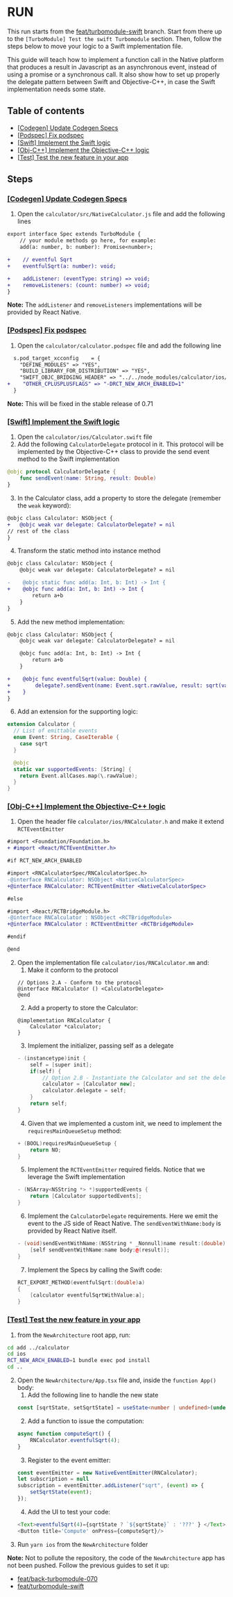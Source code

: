 # RUN

This run starts from the [feat/turbomodule-swift](https://github.com/react-native-community/RNNewArchitectureLibraries/tree/feat/turbomodule-swift) branch.
Start from there up to the `[TurboModule] Test the swift Turbomodule` section. Then, follow the steps below to move your logic to a Swift implementation file.

This guide will teach how to implement a function call in the Native platform that produces a result in Javascript as an asynchronous event, instead of using a promise or a synchronous call. It also show how to set up properly the delegate pattern between Swift and Objective-C++, in case the Swift implementation needs some state.

## Table of contents

* [[Codegen] Update Codegen Specs](#codegen)
* [[Podspec] Fix podspec](#fix-podspec)
* [[Swift] Implement the Swift logic](#swift-logic)
* [[Obj-C++] Implement the Objective-C++ logic](#objc-logic)
* [[Test] Test the new feature in your app](#test)

## Steps

### <a name="codegen" />[[Codegen] Update Codegen Specs](https://github.com/react-native-community/RNNewArchitectureLibraries/commit/39672930eb6e6a1779189b8c16eefc45c85d5e1f)

1. Open the `calculator/src/NativeCalculator.js` file and add the following lines
```diff
export interface Spec extends TurboModule {
    // your module methods go here, for example:
    add(a: number, b: number): Promise<number>;

+    // eventful Sqrt
+    eventfulSqrt(a: number): void;

+    addListener: (eventType: string) => void;
+    removeListeners: (count: number) => void;
}
```

**Note:** The `addListener` and `removeListeners` implementations will be provided by React Native.

### <a name="fix-podspec" />[[Podspec] Fix podspec](https://github.com/react-native-community/RNNewArchitectureLibraries/commit/ca72a636ccc16d29bbf459f40610893b79c3f500)

1. Open the `calculator/calculator.podspec` file and add the following line
```diff
  s.pod_target_xcconfig    = {
    "DEFINE_MODULES" => "YES",
    "BUILD_LIBRARY_FOR_DISTRIBUTION" => "YES",
    "SWIFT_OBJC_BRIDGING_HEADER" => "../../node_modules/calculator/ios/calculator-Bridging-Header.h",
+    "OTHER_CPLUSPLUSFLAGS" => "-DRCT_NEW_ARCH_ENABLED=1"
  }

```

**Note:** This will be fixed in the stable release of 0.71

### <a name="swift-logic" />[[Swift] Implement the Swift logic](https://github.com/react-native-community/RNNewArchitectureLibraries/commit/f17196c92f2a9177a98583297b8fb9197dc67d6a)

1. Open the `calculator/ios/Calculator.swift` file
2. Add the following `CalculatorDelegate` protocol in it. This protocol will be implemented by the Objective-C++ class to provide the send event method to the Swift implementation
```swift
@objc protocol CalculatorDelegate {
    func sendEvent(name: String, result: Double)
}
```
3. In the Calculator class, add a property to store the delegate (remember the `weak` keyword):
```diff
@objc class Calculator: NSObject {
+   @objc weak var delegate: CalculatorDelegate? = nil
// rest of the class
}
```
4. Transform the static method into instance method
```diff
@objc class Calculator: NSObject {
    @objc weak var delegate: CalculatorDelegate? = nil

-    @objc static func add(a: Int, b: Int) -> Int {
+    @objc func add(a: Int, b: Int) -> Int {
        return a+b
    }
}
```
5. Add the new method implementation:
```diff
@objc class Calculator: NSObject {
    @objc weak var delegate: CalculatorDelegate? = nil

    @objc func add(a: Int, b: Int) -> Int {
        return a+b
    }

+    @objc func eventfulSqrt(value: Double) {
+        delegate?.sendEvent(name: Event.sqrt.rawValue, result: sqrt(value));
+    }
}
```
6. Add an extension for the supporting logic:
```swift
extension Calculator {
  // List of emittable events
  enum Event: String, CaseIterable {
    case sqrt
  }

  @objc
  static var supportedEvents: [String] {
    return Event.allCases.map(\.rawValue);
  }
}
```

### <a name="objc-logic" />[[Obj-C++] Implement the Objective-C++ logic](https://github.com/react-native-community/RNNewArchitectureLibraries/commit/c36eeaec0d4d22ff8ca5111596b5723bd0fcd357)

1. Open the header file `calculator/ios/RNCalculator.h` and make it extend `RCTEventEmitter`
```diff
#import <Foundation/Foundation.h>
+ #import <React/RCTEventEmitter.h>

#if RCT_NEW_ARCH_ENABLED

#import <RNCalculatorSpec/RNCalculatorSpec.h>
-@interface RNCalculator: NSObject <NativeCalculatorSpec>
+@interface RNCalculator: RCTEventEmitter <NativeCalculatorSpec>

#else

#import <React/RCTBridgeModule.h>
-@interface RNCalculator : NSObject <RCTBridgeModule>
+@interface RNCalculator : RCTEventEmitter <RCTBridgeModule>

#endif

@end
```
2. Open the implementation file `calculator/ios/RNCalculator.mm` and:
    1. Make it conform to the protocol
    ```objc
    // Options 2.A - Conform to the protocol
    @interface RNCalculator () <CalculatorDelegate>
    @end
    ```
    2. Add a property to store the Calculator:
    ```objc
    @implementation RNCalculator {
        Calculator *calculator;
    }
    ```
    3. Implement the initializer, passing self as a delegate
    ```c++
    - (instancetype)init {
        self = [super init];
        if(self) {
            // Option 2.B - Instantiate the Calculator and set the delegate
            calculator = [Calculator new];
            calculator.delegate = self;
        }
        return self;
    }
    ```
    4. Given that we implemented a custom init, we need to implement the `requiresMainQueueSetup` method:
    ```c++
    + (BOOL)requiresMainQueueSetup {
        return NO;
    }
    ```
    5. Implement the `RCTEventEmitter` required fields. Notice that we leverage the Swift implementation
    ```c++
    - (NSArray<NSString *> *)supportedEvents {
        return [Calculator supportedEvents];
    }
    ```
    6. Implement the `CalculatorDelegate` requirements. Here we emit the event to the JS side of React Native. The `sendEventWithName:body` is provided by React Native itself.
    ```c++
    - (void)sendEventWithName:(NSString * _Nonnull)name result:(double)result {
        [self sendEventWithName:name body:@(result)];
    }
    ```
    7. Implement the Specs by calling the Swift code:
    ```c++
    RCT_EXPORT_METHOD(eventfulSqrt:(double)a)
    {
        [calculator eventfulSqrtWithValue:a];
    }
    ```

### <a name="test" />[[Test] Test the new feature in your app](https://github.com/react-native-community/RNNewArchitectureLibraries/commit/f8088b21db2cf9319ebd48a6a37e05e48e9df4d9)

1. from the `NewArchitecture` root app, run:
```sh
cd add ../calculator
cd ios
RCT_NEW_ARCH_ENABLED=1 bundle exec pod install
cd ..
```
2. Open the `NewArchitecture/App.tsx` file and, inside the `function App()` body:
    1. Add the following line to handle the new state
    ```ts
    const [sqrtState, setSqrtState] = useState<number | undefined>(undefined);
    ```
    2. Add a function to issue the computation:
    ```ts
    async function computeSqrt() {
        RNCalculator.eventfulSqrt(4);
    }
    ```
    3. Register to the event emitter:
    ```ts
    const eventEmitter = new NativeEventEmitter(RNCalculator);
    let subscription = null
    subscription = eventEmitter.addListener("sqrt", (event) => {
        setSqrtState(event);
    });
    ```
    4. Add the UI to test your code:
    ```ts
    <Text>eventfulSqrt(4)={sqrtState ? `${sqrtState}` : '???' } </Text>
    <Button title='Compute' onPress={computeSqrt}/>
    ```
3. Run `yarn ios` from the `NewArchitecture` folder

**Note:** Not to pollute the repository, the code of the `NewArchitecture` app has not been pushed. Follow the previous guides to set it up:
- [feat/back-turbomodule-070](https://github.com/react-native-community/RNNewArchitectureLibraries/tree/feat/back-turbomodule-070)
- [feat/turbomodule-swift](https://github.com/react-native-community/RNNewArchitectureLibraries/tree/feat/turbomodule-swift)
